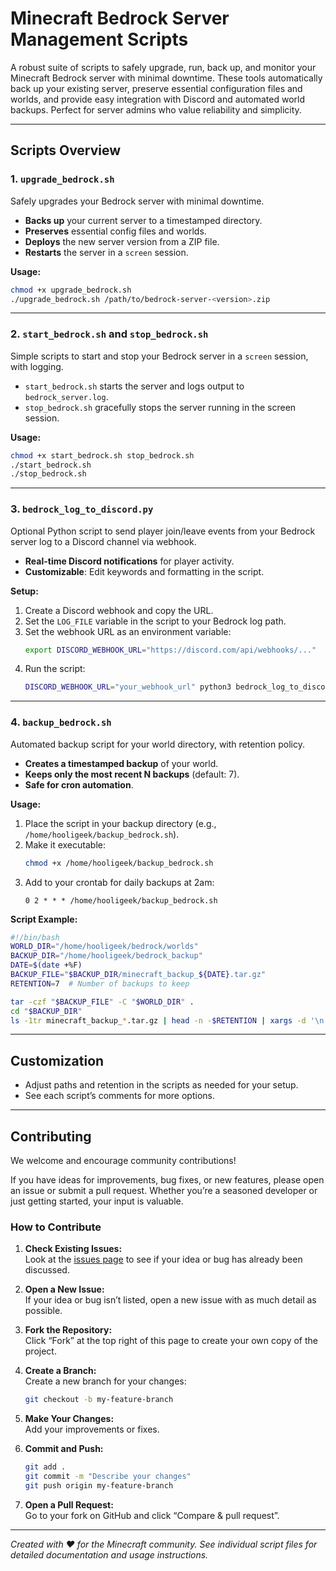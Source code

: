 # Minecraft Bedrock Server Management Scripts

A robust suite of scripts to safely upgrade, run, back up, and monitor your Minecraft Bedrock server with minimal downtime. These tools automatically back up your existing server, preserve essential configuration files and worlds, and provide easy integration with Discord and automated world backups. Perfect for server admins who value reliability and simplicity.

---

## Scripts Overview

### 1. `upgrade_bedrock.sh`
Safely upgrades your Bedrock server with minimal downtime.

- **Backs up** your current server to a timestamped directory.
- **Preserves** essential config files and worlds.
- **Deploys** the new server version from a ZIP file.
- **Restarts** the server in a `screen` session.

**Usage:**
```bash
chmod +x upgrade_bedrock.sh
./upgrade_bedrock.sh /path/to/bedrock-server-<version>.zip
```

---

### 2. `start_bedrock.sh` and `stop_bedrock.sh`
Simple scripts to start and stop your Bedrock server in a `screen` session, with logging.

- `start_bedrock.sh` starts the server and logs output to `bedrock_server.log`.
- `stop_bedrock.sh` gracefully stops the server running in the screen session.

**Usage:**
```bash
chmod +x start_bedrock.sh stop_bedrock.sh
./start_bedrock.sh
./stop_bedrock.sh
```

---

### 3. `bedrock_log_to_discord.py`
Optional Python script to send player join/leave events from your Bedrock server log to a Discord channel via webhook.

- **Real-time Discord notifications** for player activity.
- **Customizable**: Edit keywords and formatting in the script.

**Setup:**
1. Create a Discord webhook and copy the URL.
2. Set the `LOG_FILE` variable in the script to your Bedrock log path.
3. Set the webhook URL as an environment variable:
   ```bash
   export DISCORD_WEBHOOK_URL="https://discord.com/api/webhooks/..."
   ```
4. Run the script:
   ```bash
   DISCORD_WEBHOOK_URL="your_webhook_url" python3 bedrock_log_to_discord.py
   ```

---

### 4. `backup_bedrock.sh`
Automated backup script for your world directory, with retention policy.

- **Creates a timestamped backup** of your world.
- **Keeps only the most recent N backups** (default: 7).
- **Safe for cron automation**.

**Usage:**
1. Place the script in your backup directory (e.g., `/home/hooligeek/backup_bedrock.sh`).
2. Make it executable:
   ```bash
   chmod +x /home/hooligeek/backup_bedrock.sh
   ```
3. Add to your crontab for daily backups at 2am:
   ```
   0 2 * * * /home/hooligeek/backup_bedrock.sh
   ```

**Script Example:**
```bash
#!/bin/bash
WORLD_DIR="/home/hooligeek/bedrock/worlds"
BACKUP_DIR="/home/hooligeek/bedrock_backup"
DATE=$(date +%F)
BACKUP_FILE="$BACKUP_DIR/minecraft_backup_${DATE}.tar.gz"
RETENTION=7  # Number of backups to keep

tar -czf "$BACKUP_FILE" -C "$WORLD_DIR" .
cd "$BACKUP_DIR"
ls -1tr minecraft_backup_*.tar.gz | head -n -$RETENTION | xargs -d '\n' rm -f --
```

---

## Customization

- Adjust paths and retention in the scripts as needed for your setup.
- See each script’s comments for more options.

---

## Contributing

We welcome and encourage community contributions!

If you have ideas for improvements, bug fixes, or new features, please open an issue or submit a pull request. Whether you’re a seasoned developer or just getting started, your input is valuable.

### How to Contribute

1. **Check Existing Issues:**  
   Look at the [issues page](https://github.com/hooligeek/MinecraftBedrockServerUpgrade/issues) to see if your idea or bug has already been discussed.

2. **Open a New Issue:**  
   If your idea or bug isn’t listed, open a new issue with as much detail as possible.

3. **Fork the Repository:**  
   Click “Fork” at the top right of this page to create your own copy of the project.

4. **Create a Branch:**  
   Create a new branch for your changes:
   ```bash
   git checkout -b my-feature-branch
   ```

5. **Make Your Changes:**  
   Add your improvements or fixes.

6. **Commit and Push:**  
   ```bash
   git add .
   git commit -m "Describe your changes"
   git push origin my-feature-branch
   ```

7. **Open a Pull Request:**  
   Go to your fork on GitHub and click “Compare & pull request”.

---

*Created with ❤️ for the Minecraft community. See individual script files for detailed documentation and usage instructions.*
